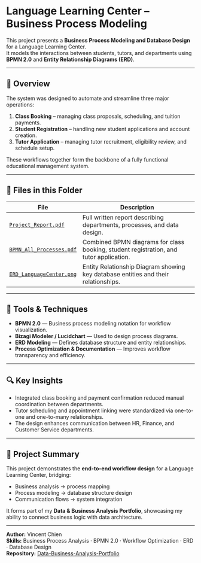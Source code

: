 # Language Learning Center – Business Process Modeling

This project presents a **Business Process Modeling and Database Design** for a Language Learning Center.  
It models the interactions between students, tutors, and departments using **BPMN 2.0** and **Entity Relationship Diagrams (ERD)**.

---

## 🧩 Overview
The system was designed to automate and streamline three major operations:
1. **Class Booking** – managing class proposals, scheduling, and tuition payments.  
2. **Student Registration** – handling new student applications and account creation.  
3. **Tutor Application** – managing tutor recruitment, eligibility review, and schedule setup.

These workflows together form the backbone of a fully functional educational management system.

---

## 📘 Files in this Folder

| File | Description |
|------|--------------|
| [`Project_Report.pdf`](./Project_Report.pdf) | Full written report describing departments, processes, and data design. |
| [`BPMN_All_Processes.pdf`](./BPMN_All_Processes.pdf) | Combined BPMN diagrams for class booking, student registration, and tutor application. |
| [`ERD_LanguageCenter.png`](./ERD_LanguageCenter.png) | Entity Relationship Diagram showing key database entities and their relationships. |

---

## 🧠 Tools & Techniques
- **BPMN 2.0** — Business process modeling notation for workflow visualization.  
- **Bizagi Modeler / Lucidchart** — Used to design process diagrams.  
- **ERD Modeling** — Defines database structure and entity relationships.  
- **Process Optimization & Documentation** — Improves workflow transparency and efficiency.

---

## 🔍 Key Insights
- Integrated class booking and payment confirmation reduced manual coordination between departments.  
- Tutor scheduling and appointment linking were standardized via one-to-one and one-to-many relationships.  
- The design enhances communication between HR, Finance, and Customer Service departments.

---

## 🧾 Project Summary
This project demonstrates the **end-to-end workflow design** for a Language Learning Center, bridging:
- Business analysis → process mapping  
- Process modeling → database structure design  
- Communication flows → system integration  

It forms part of my **Data & Business Analysis Portfolio**, showcasing my ability to connect business logic with data architecture.

---

**Author:** Vincent Chien  
**Skills:** Business Process Analysis · BPMN 2.0 · Workflow Optimization · ERD · Database Design  
**Repository:** [Data-Business-Analysis-Portfolio](https://github.com/Vincentchien1995/Data-Business-Analysis-Portfolio)
